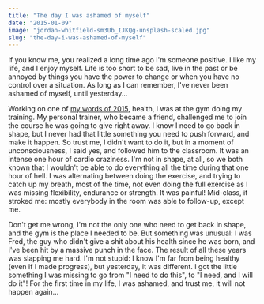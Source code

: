 ```yaml
---
title: "The day I was ashamed of myself"
date: "2015-01-09"
image: "jordan-whitfield-sm3Ub_IJKQg-unsplash-scaled.jpg"
slug: "the-day-i-was-ashamed-of-myself"
---
```


If you know me, you realized a long time ago I'm someone positive. I like my life, and I enjoy myself. Life is too short to be sad, live in the past or be annoyed by things you have the power to change or when you have no control over a situation. As long as I can remember, I've never been ashamed of myself, until yesterday...

Working on one of [my words of 2015](http://fred.dev/My-3-words-for-2015/ "My 3 words for 2015"), health, I was at the gym doing my training. My personal trainer, who became a friend, challenged me to join the course he was going to give right away. I know I need to go back in shape, but I never had that little something you need to push forward, and make it happen. So trust me, I didn't want to do it, but in a moment of unconsciousness, I said yes, and followed him to the classroom. It was an intense one hour of cardio craziness. I'm not in shape, at all, so we both known that I wouldn't be able to do everything all the time during that one hour of hell. I was alternating between doing the exercise, and trying to catch up my breath, most of the time, not even doing the full exercise as I was missing flexibility, endurance or strength. It was painful! Mid-class, it stroked me: mostly everybody in the room was able to follow-up, except me.

Don't get me wrong, I'm not the only one who need to get back in shape, and the gym is the place I needed to be. But something was unusual: I was Fred, the guy who didn't give a shit about his health since he was born, and I've been hit by a massive punch in the face. The result of all these years was slapping me hard. I'm not stupid: I know I'm far from being healthy (even if I made progress), but yesterday, it was different. I got the little something I was missing to go from "I need to do this", to "I need, and I will do it"! For the first time in my life, I was ashamed, and trust me, it will not happen again...
